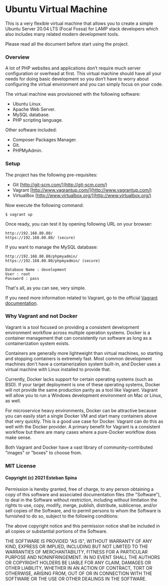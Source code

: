 # Ubuntu Virtual Machine # 

This is a very flexible virtual machine that allows you to create a simple Ubuntu Server 20.04 LTS (Focal Fossa) for LAMP stack developers which also includes many related modern development tools. 

Please read all the document before start using the project.

### Overview ###

A lot of PHP websites and applications don’t require much server configuration or overhead at first. This virtual machine should have all your needs for doing basic development so you don’t have to worry about configuring the virtual environment and you can simply focus on your code.

The virtual machine was provisioned with the following software:

* Ubuntu Linux.
* Apache Web Server.
* MySQL database.
* PHP scripting language.

Other software included:

* Composer Packages Manager.
* Git.
* PHPMyAdmin.

### Setup ###

The project has the following pre-requisites:

* Git [http://git-scm.com/](http://git-scm.com/)
* Vagrant [http://www.vagrantup.com/](http://www.vagrantup.com/)
* VirtualBox [http://www.virtualbox.org/](http://www.virtualbox.org/)

Now execute the following command:
```
$ vagrant up
```

Once ready, you can test it by opening following URL on your browser:
```
http://192.168.80.80/
https://192.168.80.80/ (secure)
```

If you want to manage the MySQL database:
```
http://192.168.80.80/phpmyadmin/
https://192.168.80.80/phpmyadmin/ (secure)

Database Name : development
User : root
Password : pass
```

That's all, as you can see, very simple.

If you need more information related to Vagrant, go to the official [Vagrant documentation](https://www.vagrantup.com/docs/).

### Why Vagrant and not Docker ###

Vagrant is a tool focused on providing a consistent development environment workflow across multiple operation systems. Docker is a container management that can consistently run software as long as a containerization system exists.

Containers are generally more lightweight than virtual machines, so starting and stopping containers is extremely fast. Most common development machines don't have a containerization system built-in, and Docker uses a virtual machine with Linux installed to provide that.

Currently, Docker lacks support for certain operating systems (such as BSD). If your target deployment is one of these operating systems, Docker will not provide the same production parity as a tool like Vagrant. Vagrant will allow you to run a Windows development environment on Mac or Linux, as well.

For microservice heavy environments, Docker can be attractive because you can easily start a single Docker VM and start many containers above that very quickly. This is a good use case for Docker. Vagrant can do this as well with the Docker provider. A primary benefit for Vagrant is a consistent workflow but there are many cases where a pure-Docker workflow does make sense.

Both Vagrant and Docker have a vast library of community-contributed "images" or "boxes" to choose from.

### MIT License ###
#### Copyright (c) 2021 Esteban Spina ####

Permission is hereby granted, free of charge, to any person obtaining a copy of this software and associated documentation files (the "Software"), to deal in the Software without restriction, including without limitation the rights to use, copy, modify, merge, publish, distribute, sublicense, and/or sell copies of the Software, and to permit persons to whom the Software is furnished to do so, subject to the following conditions:

The above copyright notice and this permission notice shall be included in all copies or substantial portions of the Software.

THE SOFTWARE IS PROVIDED "AS IS", WITHOUT WARRANTY OF ANY KIND, EXPRESS OR IMPLIED, INCLUDING BUT NOT LIMITED TO THE WARRANTIES OF MERCHANTABILITY, FITNESS FOR A PARTICULAR PURPOSE AND NONINFRINGEMENT. IN NO EVENT SHALL THE AUTHORS OR COPYRIGHT HOLDERS BE LIABLE FOR ANY CLAIM, DAMAGES OR OTHER LIABILITY, WHETHER IN AN ACTION OF CONTRACT, TORT OR OTHERWISE, ARISING FROM, OUT OF OR IN CONNECTION WITH THE SOFTWARE OR THE USE OR OTHER DEALINGS IN THE SOFTWARE.
